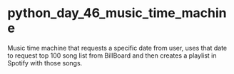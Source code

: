 # python_day_46_music_time_machine
Music time machine that requests a specific date from user, uses that date to request top 100 song list from BillBoard and then creates a playlist in Spotify with those songs.
